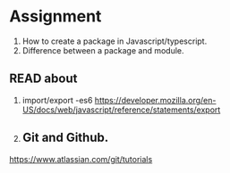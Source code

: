 # Assignment
1. How to create a package in Javascript/typescript.
2. Difference between a package and module.

## READ about 
1. import/export -es6
https://developer.mozilla.org/en-US/docs/web/javascript/reference/statements/export 

2. ## Git and Github.
https://www.atlassian.com/git/tutorials